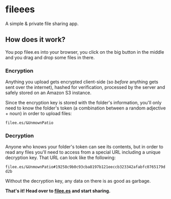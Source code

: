 # fileees 
A simple & private file sharing app.

## How does it work?
You pop filee.es into your browser, you click on the big button in the middle and you drag and drop some files in there.

### Encryption
Anything you upload gets encrypted client-side (so *before* anything gets sent over the internet), hashed for verification, processed by the server and safely stored on an Amazon S3 instance.

Since the encryption key is stored with the folder's information, you'll only need to know the folder's token (a combination between a random adjective + noun) in order to upload files:

`filee.es/&UnmownPatio`

### Decryption
Anyone who knows your folder's token can see its contents, but in order to read any files you'll need to access from a special URL including a unique decryption key. That URL can look like the following:

`filee.es/&UnmownPatio#19258c9b0c93cba8197b121eeccb323342afabfc0765179dd2b`

Without the decryption key, any data on there is as good as garbage.

**That's it! Head over to [filee.es](http://filee.es) and start sharing.**
